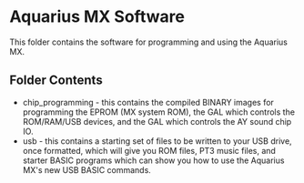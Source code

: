 # Aquarius MX Software
This folder contains the software for programming and using the Aquarius MX.

## Folder Contents
 - chip_programming - this contains the compiled BINARY images for programming the EPROM (MX system ROM), the GAL which controls the ROM/RAM/USB devices, and the GAL which controls the AY sound chip IO.
 - usb - this contains a starting set of files to be written to your USB drive, once formatted, which will give you ROM files, PT3 music files, and starter BASIC programs which can show you how to use the Aquarius MX's new USB BASIC commands.